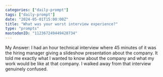 ```yaml
---
categories: ["daily-prompt"]
tags: ["daily-prompt"]
date: "2024-05-01T15:00:00Z"
title: "What was your worst interview experience?"
type: "prompts"
mastodonID: "112367249449428734"
---
```


My Answer: I had an hour technical interview where 45 minutes of it was the hiring manager giving a slideshow presentation about the company. It told me exactly what I wanted to know about the company and what my work would be like at that company. I walked away from that interview genuinely confused.
